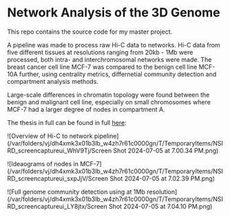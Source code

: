 # Network Analysis of the 3D Genome 

This repo contains the source code for my master project. 

A pipeline was made to process raw Hi-C data to networks. Hi-C data from five different tissues at resolutions ranging from 20kb - 1Mb were processed, both intra- and interchromosomal networks were made. The breast cancer cell line MCF-7 was compared to the benign cell line MCF-10A further, using centrality metrics, differnetial community detection and compartment analysis methods. 


Large-scale differences in chromatin topology were found between the benign and malignant cell line, especially on small chromosomes where MCF-7 had a larger degree of nodes in compartment A.

The thesis in full can be found in full [here](https://www.duo.uio.no/handle/10852/105389?show=full): 
    
![Overview of Hi-C to network pipeline](/var/folders/vj/dh4xmk3x01b3lb_w4zh7r61c0000gn/T/TemporaryItems/NSIRD_screencaptureui_WhV9Tj/Screen Shot 2024-07-05 at 7.00.34 PM.png)
    
![Ideaograms of nodes in MCF-7](/var/folders/vj/dh4xmk3x01b3lb_w4zh7r61c0000gn/T/TemporaryItems/NSIRD_screencaptureui_sxpJjV/Screen Shot 2024-07-05 at 7.02.39 PM.png)
    
![Full genome community detection using at 1Mb resolution](/var/folders/vj/dh4xmk3x01b3lb_w4zh7r61c0000gn/T/TemporaryItems/NSIRD_screencaptureui_LY8jtx/Screen Shot 2024-07-05 at 7.04.10 PM.png)
    
    
    
    
